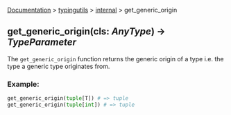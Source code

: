 [Documentation](/docs/documentation.md) > [typingutils](/docs/typingutils/typingutils.md) > [internal](/docs/typingutils/internal/internal.md)  > get_generic_origin

## get_generic_origin(cls: _AnyType_) -> _TypeParameter_

The `get_generic_origin` function returns the generic origin of a type i.e. the type a generic type originates from.

### Example:
```python
get_generic_origin(tuple[T]) # => tuple
get_generic_origin(tuple[int]) # => tuple
```